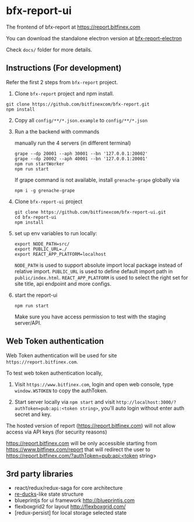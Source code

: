 # bfx-report-ui

The frontend of bfx-report at https://report.bitfinex.com

You can download the standalone electron version at [bfx-report-electron](https://github.com/bitfinexcom/bfx-report-electron)

Check `docs/` folder for more details.

## Instructions (For development)

Refer the first 2 steps from `bfx-report` project.

1. Clone `bfx-report` project and npm install.

```
git clone https://github.com/bitfinexcom/bfx-report.git
npm install
```

2. Copy all `config/**/*.json.example` to `config/**/*.json`

3. Run a the backend with commands

    manually run the 4 servers (in different terminal)

    ```
    grape --dp 20001 --aph 30001 --bn '127.0.0.1:20002'
    grape --dp 20002 --aph 40001 --bn '127.0.0.1:20001'
    npm run startWorker
    npm run start
    ```

    If grape command is not available, install  `grenache-grape` globally via

    `npm i -g grenache-grape`

4. Clone `bfx-report-ui` project

    ```
    git clone https://github.com/bitfinexcom/bfx-report-ui.git
    cd bfx-report-ui
    npm install
    ```

5. set up env variables to run locally:

    ```
    export NODE_PATH=src/
    export PUBLIC_URL=./
    export REACT_APP_PLATFORM=localhost
    ```

    `NODE_PATH` is used to support absolute import local package instead of relative import.
    `PUBLIC_URL` is used to define default import path in `public/index.html`.
    `REACT_APP_PLATFORM` is used to select the right set for site title, api endpoint and more configs.

6. start the report-ui

    ```
    npm run start
    ```

    Make sure you have access permission to test with the staging server/API.

## Web Token authentication

Web Token authentication will be used for site `https://report.bitfinex.com`.

To test web token authentication locally,

1. Visit `https://www.bitfinex.com`, login and open web console, type `window.WSTOKEN` to copy the authToken.

2. Start server locally via `npm start` and visit `http://localhost:3000/?authToken=pub:api:<token string>`, you'll auto login without enter auth secret and key.

The hosted version of report (https://report.bitfinex.com) will not allow access via API keys (for security reasons)

https://report.bitfinex.com will be only accessible starting from https://www.bitfinex.com/report that will redirect the user to https://report.bitfinex.com/?authToken=pub:api:<token string>

## 3rd party libraries

* react/redux/redux-saga for core architecture
* [re-ducks](https://github.com/alexnm/re-ducks)-like state structure
* blueprintjs for ui framework http://blueprintjs.com
* flexboxgrid2 for layout http://flexboxgrid.com/
* [redux-persist] for local storage selected state
